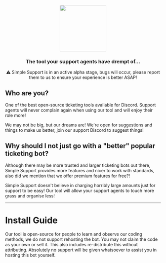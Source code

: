 <div>
  <div align="center">
    <img height="150px" src="https://i.imgur.com/4m7s7lU.png"></img>
    <h3>The tool your support agents have drempt of...</h3>
    <p> ⚠️ Simple Support is in an active alpha stage, bugs will occur, please report them to us to ensure your experience is better ASAP!</p>
</div>

<h2>Who are you?</h2>
<p>
  One of the best open-source ticketing tools available for Discord.
  Support agents will never complain again when using our tool and will enjoy their role more!
  
  We may not be big, but our dreams are! We're open for suggestions and things to make us better, join our support Discord to suggest things!
</p>
<h2>Why should I not just go with a "better" popular ticketing bot?</h2>
<p>
  Although there may be more trusted and larger ticketing bots out there, Simple Support provides more features and nicer to work with standards, also did we mention that we offer premium features for free?!

 Simple Support doesn't believe in charging horribly large amounts just for support to be easy!
Our tool will allow your support agents to touch more grass and organise less!
</p>

--------

<h1>Install Guide</h1>
<p>
  Our tool is open-source for people to learn and observe our coding methods, we do not support rehosting the bot.
  You may not claim the code as your own or sell it. This also includes re-distribute this without attributing.
  Absolutely no support will be given whatsoever to assist you in hosting this bot yourself.
</p>

